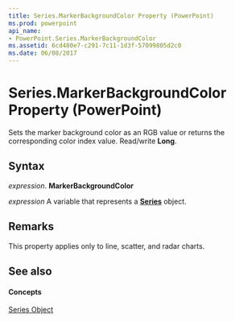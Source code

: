 ```yaml
---
title: Series.MarkerBackgroundColor Property (PowerPoint)
ms.prod: powerpoint
api_name:
- PowerPoint.Series.MarkerBackgroundColor
ms.assetid: 6cd480e7-c291-7c11-1d3f-57099805d2c0
ms.date: 06/08/2017
---
```



# Series.MarkerBackgroundColor Property (PowerPoint)

Sets the marker background color as an RGB value or returns the corresponding color index value. Read/write **Long**.


## Syntax

 _expression_. **MarkerBackgroundColor**

 _expression_ A variable that represents a **[Series](series-object-powerpoint.md)** object.


## Remarks

This property applies only to line, scatter, and radar charts. 


## See also


#### Concepts


[Series Object](series-object-powerpoint.md)

